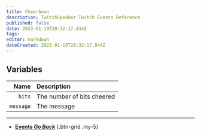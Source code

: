 ```yaml
---
title: CheerAnon
description: TwitchSpeaker Twitch Events Reference
published: false
date: 2023-01-19T20:32:17.844Z
tags: 
editor: markdown
dateCreated: 2023-01-19T20:32:17.844Z
---
```


## Variables
Name | Description
----:|:------------
`bits` | The number of bits cheered
`message` | The message

---

- [<i class="mdi mdi-chevron-left"></i>**Events *Go Back***](/TwitchSpeaker/Events)
{.btn-grid .my-5}